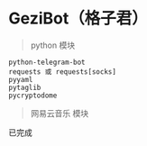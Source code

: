 # GeziBot（格子君）

> python 模块

```
python-telegram-bot
requests 或 requests[socks]
pyyaml
pytaglib
pycryptodome
```
> 网易云音乐 模块

已完成
